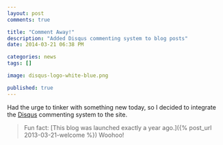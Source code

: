 ```yaml
---
layout: post
comments: true

title: "Comment Away!"
description: "Added Disqus commenting system to blog posts"
date: 2014-03-21 06:38 PM

categories: news
tags: []

image: disqus-logo-white-blue.png

published: true
---
```


Had the urge to tinker with something new today, so I decided to integrate the [Disqus](http://disqus.com/) commenting system to the site.

> Fun fact: [This blog was launched exactly a year ago.]({% post_url 2013-03-21-welcome %}) Woohoo!
